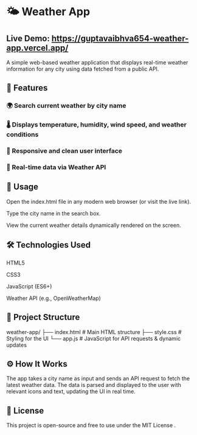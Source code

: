 # 🌤️ Weather App
## Live Demo: https://guptavaibhva654-weather-app.vercel.app/

A simple web-based weather application that displays real-time weather information for any city using data fetched from a public API.

## 🔑 Features

### 🌍 Search current weather by city name

### 🌡️ Displays temperature, humidity, wind speed, and weather conditions

### 📱 Responsive and clean user interface

### 🔄 Real-time data via Weather API

## 🚀 Usage
Open the index.html file in any modern web browser (or visit the live link).

Type the city name in the search box.

View the current weather details dynamically rendered on the screen.

## 🛠️ Technologies Used
HTML5

CSS3

JavaScript (ES6+)

Weather API (e.g., OpenWeatherMap)

## 📁 Project Structure

weather-app/
├── index.html       # Main HTML structure
├── style.css        # Styling for the UI
└── app.js           # JavaScript for API requests & dynamic updates

## ⚙️ How It Works
The app takes a city name as input and sends an API request to fetch the latest weather data. The data is parsed and displayed to the user with relevant icons and text, updating the UI in real time.

## 📄 License
This project is open-source and free to use under the MIT License .
